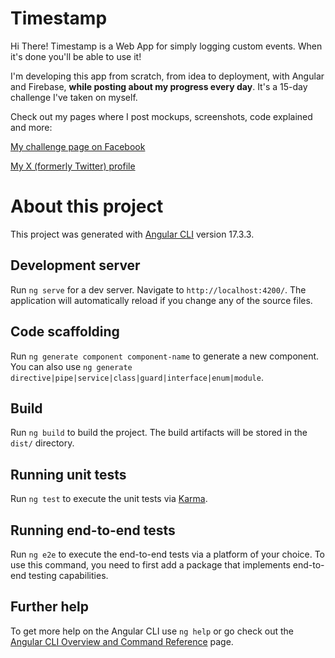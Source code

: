 # Timestamp

Hi There! 
Timestamp is a Web App for simply logging custom events. When it's done you'll be able to use it! 

I'm developing this app from scratch, from idea to deployment, with Angular and Firebase, **while posting about my progress every day**. It's a 15-day challenge I've taken on myself.

Check out my pages where I post mockups, screenshots, code explained and more: 

[My challenge page on Facebook](https://www.facebook.com/profile/61557587087320)

[My X (formerly Twitter) profile](https://twitter.com/ShmuelaJ)

# About this project

This project was generated with [Angular CLI](https://github.com/angular/angular-cli) version 17.3.3.

## Development server

Run `ng serve` for a dev server. Navigate to `http://localhost:4200/`. The application will automatically reload if you change any of the source files.

## Code scaffolding

Run `ng generate component component-name` to generate a new component. You can also use `ng generate directive|pipe|service|class|guard|interface|enum|module`.

## Build

Run `ng build` to build the project. The build artifacts will be stored in the `dist/` directory.

## Running unit tests

Run `ng test` to execute the unit tests via [Karma](https://karma-runner.github.io).

## Running end-to-end tests

Run `ng e2e` to execute the end-to-end tests via a platform of your choice. To use this command, you need to first add a package that implements end-to-end testing capabilities.

## Further help

To get more help on the Angular CLI use `ng help` or go check out the [Angular CLI Overview and Command Reference](https://angular.io/cli) page.
